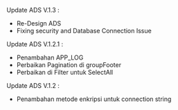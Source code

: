 Update ADS V.1.3 :

- Re-Design ADS
- Fixing security and Database Connection Issue

Update ADS V.1.2.1 :

- Penambahan APP_LOG
- Perbaikan Pagination di groupFooter
- Perbaikan di Filter untuk SelectAll

Update ADS V.1.2 :

- Penambahan metode enkripsi untuk connection string
